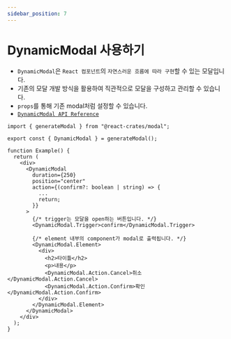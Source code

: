```yaml
---
sidebar_position: 7
---
```


# DynamicModal 사용하기

- `DynamicModal`은 `React 컴포넌트`의 `자연스러운 흐름에 따라 구현`할 수 있는 모달입니다.
- 기존의 모달 개발 방식을 활용하여 직관적으로 모달을 구성하고 관리할 수 있습니다.
- `props`를 통해 기존 modal처럼 설정할 수 있습니다.
- [`DynamicModal API Reference`](/docs/api/DynamicModal)

```tsx
import { generateModal } from "@react-crates/modal";

export const { DynamicModal } = generateModal();

function Example() {
  return (
    <div>
      <DynamicModal
        duration={250}
        position="center"
        action={(confirm?: boolean | string) => {
          ...
          return;
        }}
      >
        {/* trigger는 모달을 open하는 버튼입니다. */}
        <DynamicModal.Trigger>confirm</DynamicModal.Trigger>

        {/* element 내부의 component가 modal로 출력됩니다. */}
        <DynamicModal.Element>
          <div>
            <h2>타이틀</h2>
            <p>내용</p>
            <DynamicModal.Action.Cancel>취소</DynamicModal.Action.Cancel>
            <DynamicModal.Action.Confirm>확인</DynamicModal.Action.Confirm>
          </div>
        </DynamicModal.Element>
      </DynamicModal>
    </div>
  );
}

```
